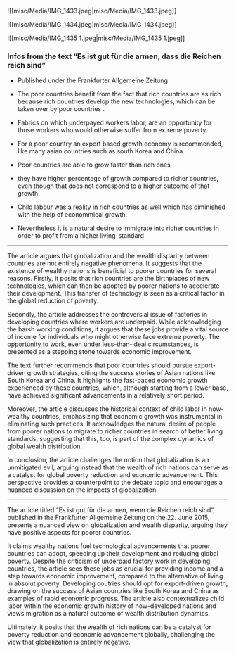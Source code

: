 ![[misc/Media/IMG_1433.jpeg|misc/Media/IMG_1433.jpeg]]

![[misc/Media/IMG_1434.jpeg|misc/Media/IMG_1434.jpeg]]

![[misc/Media/IMG_1435 1.jpeg|misc/Media/IMG_1435 1.jpeg]]

### Infos from the text “Es ist gut für die armen, dass die Reichen reich sind” 
- Published under the Frankfurter Allgemeine Zeitung

- The poor countries benefit from the fact that rich countries are as rich because rich countries develop the new technologies, which can be taken over by poor countries .
- Fabrics on which underpayed workers labor, are an opportunity for those workers who would otherwise suffer from extreme poverty. 
- For a poor country an export based growth economy is recommended, like many asian countries such as south Korea and China. 
- Poor countries are able to grow faster than rich ones
- they have higher percentage of growth compared to richer countries, even though that does not correspond to a higher outcome of that growth. 
- Child labour was a reality in rich countries as well which has diminished with the help of econommical growth.
- Nevertheless it is a natural desire to immigrate into richer countries in order to profit from a higher living-standard


***

The article argues that globalization and the wealth disparity between countries are not entirely negative phenomena. It suggests that the existence of wealthy nations is beneficial to poorer countries for several reasons. Firstly, it posits that rich countries are the birthplaces of new technologies, which can then be adopted by poorer nations to accelerate their development. This transfer of technology is seen as a critical factor in the global reduction of poverty.

Secondly, the article addresses the controversial issue of factories in developing countries where workers are underpaid. While acknowledging the harsh working conditions, it argues that these jobs provide a vital source of income for individuals who might otherwise face extreme poverty. The opportunity to work, even under less-than-ideal circumstances, is presented as a stepping stone towards economic improvement.

The text further recommends that poor countries should pursue export-driven growth strategies, citing the success stories of Asian nations like South Korea and China. It highlights the fast-paced economic growth experienced by these countries, which, although starting from a lower base, have achieved significant advancements in a relatively short period.

Moreover, the article discusses the historical context of child labor in now-wealthy countries, emphasizing that economic growth was instrumental in eliminating such practices. It acknowledges the natural desire of people from poorer nations to migrate to richer countries in search of better living standards, suggesting that this, too, is part of the complex dynamics of global wealth distribution.

In conclusion, the article challenges the notion that globalization is an unmitigated evil, arguing instead that the wealth of rich nations can serve as a catalyst for global poverty reduction and economic advancement. This perspective provides a counterpoint to the debate topic and encourages a nuanced discussion on the impacts of globalization.



***

The article titled “Es ist gut für die armen, wenn die Reichen reich sind“, published in the Frankfurter Allgemeine Zeitung on the 22. June 2015, presents a nuanced view on globalization and wealth disparity, arguing they have positive aspects for poorer countries. 

It claims wealthy nations fuel technological advancements that poorer countries can adopt, speeding up their development and reducing global poverty. 
Despite the criticism of underpaid factory work in developing countries, the article sees these jobs as crucial for providing income and a step towards economic improvement, compared to the alternative of living in absolut poverty.
Developing coutries should opt for export-driven growth, drawing on the success of Asian countries like South Korea and China as examples of rapid economic progress.
The article also contextualizes child labor within the economic growth history of now-developed nations and views migration as a natural outcome of wealth distribution dynamics. 

Ultimately, it posits that the wealth of rich nations can be a catalyst for poverty reduction and economic advancement globally, challenging the view that globalization is entirely negative.